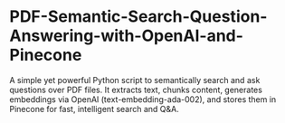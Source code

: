 # PDF-Semantic-Search-Question-Answering-with-OpenAI-and-Pinecone
A simple yet powerful Python script to semantically search and ask questions over PDF files. It extracts text, chunks content, generates embeddings via OpenAI (text-embedding-ada-002), and stores them in Pinecone for fast, intelligent search and Q&amp;A.

